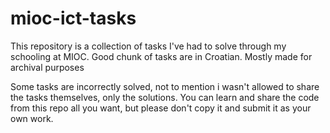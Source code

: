 # mioc-ict-tasks
This repository is a collection of tasks I've had to solve through my schooling at MIOC. Good chunk of tasks are in Croatian. Mostly made for archival purposes

Some tasks are incorrectly solved, not to mention i wasn't allowed to share the tasks themselves, only the solutions.
You can learn and share the code from this repo all you want, but please don't copy it and submit it as your own work.
